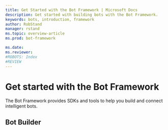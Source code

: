```yaml
---
title: Get Started with the Bot Framework | Microsoft Docs
description: Get started with building bots with the Bot Framework.
keywords: bots, introduction, framework
author: RobStand
manager: rstand
ms.topic: overview-article
ms.prod: bot-framework

ms.date:
ms.reviewer:
#ROBOTS: Index
#REVIEW
---
```

# Get started with the Bot Framework
The Bot Framework provides SDKs and tools to help you build and connect intelligent bots. 
## Bot Builder

